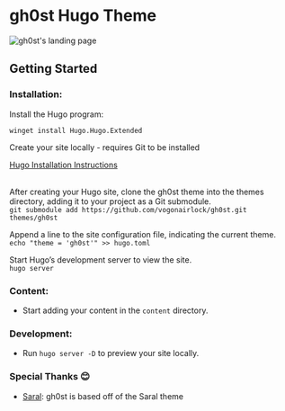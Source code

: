 # gh0st Hugo Theme

![gh0st's landing page](https://raw.githubusercontent.com/dipeshsingh253/saral/main/images/screenshot.png)

## Getting Started

### **Installation:**

Install the Hugo program:<br/>

`winget install Hugo.Hugo.Extended`<br/>

Create your site locally - requires Git to be installed<br/>

[Hugo Installation Instructions](https://gohugo.io/getting-started/quick-start/#explanation-of-commands)<br/><br/>

After creating your Hugo site, clone the gh0st theme into the themes directory, adding it to your project as a Git submodule.<br/>
`git submodule add https://github.com/vogonairlock/gh0st.git themes/gh0st`

Append a line to the site configuration file, indicating the current theme.<br/>
`echo "theme = 'gh0st'" >> hugo.toml`

Start Hugo’s development server to view the site.<br/>
`hugo server`


### **Content:**
   - Start adding your content in the `content` directory.

### **Development:**
   - Run `hugo server -D` to preview your site locally.


### Special Thanks 😊
  - [Saral](https://github.com/dipeshsingh253/saral): gh0st is based off of the Saral theme

